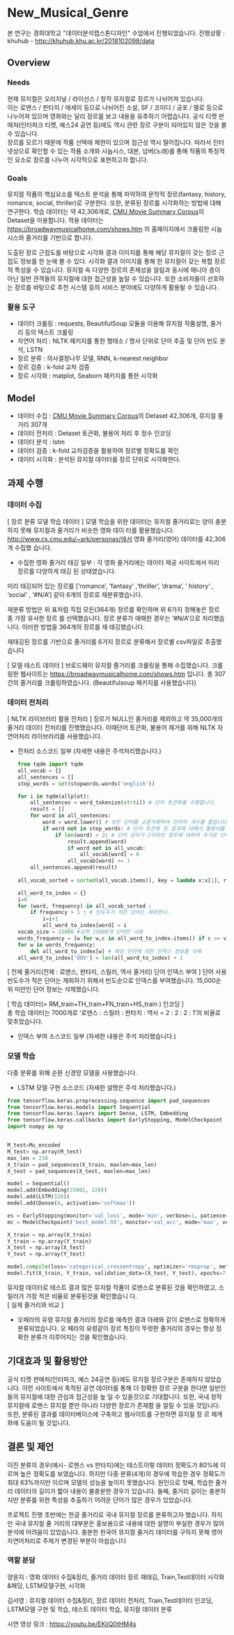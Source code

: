 # New_Musical_Genre

본 연구는 경희대학교 "데이터분석캡스톤디자인" 수업에서 진행되었습니다.
진행상황 : khuhub - http://khuhub.khu.ac.kr/2018102098/data

[CMU]: http://www.cs.cmu.edu/~ark/personas/ "Go CMU Movie Summary Corpus"


## Overview
### Needs
현재 뮤지컬은 오리지널 / 라이선스 / 창작 뮤지컬로 장르가 나뉘어져 있습니다.   
이는 로맨스 / 판타지 / 에세이 등으로 나뉘어진 소설, SF / 코미디 / 공포 / 멜로 등으로 나누어져 있으며 영화와는 달리 장르를 보고 내용을 유추하기 어렵습니다. 공식 티켓 판매처(인터파크 티켓, 예스24 공연 등)에도 역시 관련 장르 구분이 되어있지 않은 것을 볼 수 있습니다.   
장르를 모르기 때문에 작품 선택에 제한이 있으며 접근성 역시 떨어집니다. 따라서 인터넷상으로 확인할 수 있는 작품 소개와 시놉시스, 대본, 넘버(노래)를 통해 작품의 특징적인 요소로 장르를 나누어 시각적으로 표현하고자 합니다.

### Goals
뮤지컬 작품의 핵심요소를 텍스트 분석을 통해 파악하여 문학적 장르(fantasy, history, romance, social, thriller)로 구분한다. 또한, 분류된 장르를 시각화하는 방법에 대해 연구한다.
학습 데이터는 약 42,306개로, [CMU Movie Summary Corpus][CMU]의 Detaset을 이용합니다. 적용 데이터는 https://broadwaymusicalhome.com/shows.htm 의 홈페이지에서 크롤링한 시놉시스와 줄거리를 기반으로 합니다.


도출된 장르 근접도를 바탕으로 시각화 결과 이미지를 통해 해당 뮤지컬이 갖는 장르 근접도 정보를 한 눈에 볼 수 있다. 시각화 결과 이미지를 통해 한 뮤지컬이 갖는 복합 장르적 특성을 수 있습니다. 뮤지컬 속 다양한 장르의 존재성을 알림과 동시에 매니아 층이 아닌 일반 관객들의 뮤지컬에 대한 접근성을 높일 수 있습니다. 또한 소비자들이 선호하는 장르를 바탕으로 추천 시스템 등의 서비스 분야에도 다양하게 활용될 수 있습니다.

### 활용 도구

- 데이터 크롤링 : requests, BeautifulSoup 모듈을 이용해 뮤지컬 작품설명, 줄거리 등의 텍스트 크롤링
- 자연어 처리 :  NLTK 패키지를 통한 형태소 / 명사 단위로 단어 추출 및 단어 빈도 분석, LSTN
- 장르 분류 : 의사결정나무 모델, RNN, k-nearest neighbor
- 장르 검증 : k-fold 교차 검증
- 장르 시각화 : matplot, Seaborn 패키지를 통한 시각화

## Model
- 데이터 수집 : [CMU Movie Summary Corpus][CMU]의 Detaset  42,306개, 뮤지컬 줄거리 307개
- 데이터 전처리 : Detaset 토큰화, 불용어 처리 후 정수 인코딩
- 데이터 분석 :  lstm
- 데이터 검증 : k-fold 교차검증을 활용하여 장르별 정확도를 확인
- 데이터 시각화 : 분석된 뮤지컬 데이터를 장르 단위로 시각화한다.

## 과제 수행
### 데이터 수집
[ 장르 분류 모델 학습 데이터 ] 
 모델 학습을 위한 데이터는 뮤지컬 줄거리로는 양이 충분하지 못해 뮤지컬과 줄거리가 비슷한 영화 데이 터를 활용했습니다. http://www.cs.cmu.edu/~ark/personas/에서 영화 줄거리(영어) 데이터를 42,306개 수집했 습니다.  
 
 
* 수집한 영화 줄거리 태깅 일부 : 각 영화 줄거리에는 데이터 제공 사이트에서 미리 장르를 다양하게 태깅 된 상태였습니다.  
 
 
 
 미리 태깅되어 있는 장르를 [‘romance’, ’fantasy’ ,‘thriller’, ‘drama’, ’ history’ , ‘social’ , ‘#N/A’] 같이 6개의 장르로 재분류했습니다.  



 재분류 방법은 위 표처럼 직접 모든(364개) 장르를 확인하며 위 6가지 정해놓은 장르 중 가장 유사한 장르 를 선택했습니다. 장르 분류가 애매한 경우는 ‘#N/A’으로 처리했습니다. 이러한 방법을 364개의 장르를 재 태깅했습니다.  

재태깅된 장르를 기반으로 줄거리를 6가지 장르로 분류해서 장르별 csv파일로 추출했습니다


[ 모델 테스트 데이터 ] 
 브로드웨이 뮤지컬 줄거리를 크롤링을 통해 수집했습니다. 크롤링한 웹사이트는 https://broadwaymusicalhome.com/shows.htm 입니다. 총 307건의 줄거리를 크롤링하였습니다. (Beautifulsoup 패키지를 사용했습니다) 

### 데이터 전처리

[ NLTK 라이브러리 활용 전처리 ] 
 장르가 NULL인 줄거리를 제외하고 약 35,000개의 줄거리 데이터 전처리를 진행했습니다. 이때단어 토큰화, 불용어 제거를 위해 NLTK 자연어처리 라이브러리를 사용했습니다.  
* 전처리 소스코드 일부 (자세한 내용은 주석처리했습니다.) 
 
 
  ```python
  from tqdm import tqdm
  all_vocab = {} 
  all_sentences = []
  stop_words = set(stopwords.words('english'))
  
  for i in tqdm(allplot):
      all_sentences = word_tokenize(str(i)) # 단어 토큰화를 수행합니다.
      result = []
      for word in all_sentences: 
          word = word.lower() # 모든 단어를 소문자화하여 단어의 개수를 줄입니다.
          if word not in stop_words: # 단어 토큰화 된 결과에 대해서 불용어를 제거합니다.
              if len(word) > 2: # 단어 길이가 2이하인 경우에 대하여 추가로 단어를 제거합니다.
                  result.append(word)
                  if word not in all_vocab:
                      all_vocab[word] = 0 
                  all_vocab[word] += 1
      all_sentences.append(result) 
    
  all_vocab_sorted = sorted(all_vocab.items(), key = lambda x:x[1], reverse = True)

  all_word_to_index = {}
  i=0
  for (word, frequency) in all_vocab_sorted :
      if frequency > 1 : # 빈도수가 적은 단어는 제외한다.
          i=i+1
          all_word_to_index[word] = i
  vocab_size = 15000 #상위 15000개 단어만 사용
  words_frequency = [w for w,c in all_word_to_index.items() if c >= vocab_size + 1] # 인덱스가 15000 초과인 단어 제거
  for w in words_frequency:
      del all_word_to_index[w] # 해당 단어에 대한 인덱스 정보를 삭제  
  all_word_to_index['OOV'] = len(all_word_to_index) + 1
  ```
[ 전체 줄거리(전체 : 로맨스, 판타지, 스릴러, 역사 줄거리) 단어 인덱스 부여 ] 
 단어 사용 빈도수가 적은 단어는 제외하기 위해서 빈도순으로 인덱스를 부여했습니다. 15,000순위 미만인 단어 정보는 삭제했습니다.  
  

 
[ 학습 데이터(= RM_train+TH_train+FN_train+HS_train ) 인코딩 ]  
 총 학습 데이터는 7000개로 ‘로맨스 : 스릴러 : 판타지 : 역사 = 2 : 2 : 2 : 1’의 비율로 맞추었습니다.  
* 인덱스 부여 소스코드 일부 (자세한 내용은 주석 처리했습니다.) 
### 모델 학습

다중 분류를 위해 순환 신경망 모델을 사용했습니다.  
* LSTM 모델 구현 소스코드 (자세한 설명은 주석 처리했습니다.) 

```python
from tensorflow.keras.preprocessing.sequence import pad_sequences
from tensorflow.keras.models import Sequential
from tensorflow.keras.layers import Dense, LSTM, Embedding
from tensorflow.keras.callbacks import EarlyStopping, ModelCheckpoint
import numpy as np


M_test=Mu_encoded
M_test= np.array(M_test)
max_len = 230
X_train = pad_sequences(X_train, maxlen=max_len)
X_test = pad_sequences(X_test, maxlen=max_len)

model = Sequential()
model.add(Embedding(15002, 120))
model.add(LSTM(128))
model.add(Dense(4, activation='softmax'))

es = EarlyStopping(monitor='val_loss', mode='min', verbose=1, patience=4)
mc = ModelCheckpoint('best_model.h5', monitor='val_acc', mode='max', verbose=1, save_best_only=True)

X_train = np.array(X_train)
Y_train = np.array(Y_train)
X_test = np.array(X_test)
Y_test = np.array(Y_test)

model.compile(loss='categorical_crossentropy', optimizer='rmsprop', metrics=['acc'])
model.fit(X_train, Y_train, validation_data=(X_test, Y_test), epochs=7, batch_size=64, callbacks=[es, mc])

```
    
 뮤지컬 데이터로 테스트 결과 많은 뮤지컬 작품이 로맨스로 분류된 것을 확인하였고, 스릴러가 가장 적은 비율로 분류된것을 확인했습니 다.  
[ 실제 줄거리와 비교 ] 
* 오페라의 유령 뮤지컬 줄거리의 장르를 예측한 결과 아래와 같이 로맨스로 정확하게 분류되었습니다. 오 페라의 유령같이 장르 특징이 뚜렷한 줄거리의 경우는 항상 정확한 분류가 이루어지는 것을 확인했습니다. 

## 기대효과 및 활용방안 
공식 티켓 판매처(인터파크, 예스 24공연 등)에도 뮤지컬 장르구분은 존재하지 않았습니다. 이런 사이트에서 축적된 공연 데이터를 통해 더 정확한 장르 구분을 한다면 일반인들의 뮤지컬에 대한 관심과 접근성을 높 일 수 있을것으로 기대합니다. 또한, 국내 창작 뮤지컬에 로맨스 뮤지컬 뿐만 아니라 다양한 장르가 존재함 을 알릴 수 있을 것입니다. 또한, 분류된 결과를 데이터베이스에 구축하고 웹사이트를 구현하면 뮤지컬 장 르 체계화에 도움이 될 것입니다. 

## 결론 및 제언 
이진 분류의 경우(예시- 로맨스 vs 판타지)에는 테스트이렇 데이터 정확도가 80%에 이르며 높은 정확도를 보였습니다. 하지만 다중 분류(4개)의 경우에 학습한 경우 정확도가 최대 63%까지만 이르며 모델의 성능을 높이지 못했습니다. 원인으로 첫째, 학습한 줄거리 데이터의 길이가 짧아 내용이 불충분한 경우가 있습니다. 둘째, 줄거리 길이는 충분하지만 분류를 위한 특성을 추출하기 어려운 단어가 많은 경우가 있었습니다.  
 
프로젝트 진행 초반에는 한글 줄거리로 국내 뮤지컬 장르를 분류하고자 했습니다. 하지만 국내 뮤지컬 줄 거리의 대부분은 홍보용으로 내용에 대한 설명이 부실한 경우가 많아 분석에 어려움이 있었습니다. 충분한 한국어 뮤지컬 줄거리 데이터를 구하지 못해 영어 자연어처리로 주제가 변경된 부분이 아쉽습니다

###  역할 분담 
양윤지 :  영화 데이터 수집&정리, 줄거리 데이터 장르 재태깅, Train,Test데이터 시각화&패딩, LSTM모델구현, 시각화 
 
 
김서영 :  뮤지컬 데이터 수집&정리, 장르 데이터 전처리, Train,Test데이터 인코딩, LSTM모델 구현 및 학습, 테스트 데이터 학습, 뮤지컬 데이터 분류
 
시연 영상 링크 : https://youtu.be/EKjjQ0tHM4s
